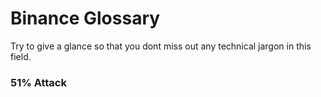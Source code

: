 # Binance Glossary
Try to give a glance so that you dont miss out any technical jargon in this field.


### 51% Attack

